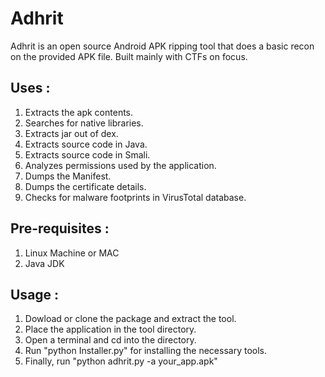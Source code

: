 # Adhrit
Adhrit is an open source Android APK ripping tool that does a basic recon on the provided APK file. Built mainly with CTFs on focus. 

## Uses :

1. Extracts the apk contents.
2. Searches for native libraries.
3. Extracts jar out of dex.
4. Extracts source code in Java.
5. Extracts source code in Smali. 
6. Analyzes permissions used by the application.
7. Dumps the Manifest.
8. Dumps the certificate details.
9. Checks for malware footprints in VirusTotal database. 


## Pre-requisites :

1. Linux Machine or MAC
2. Java JDK


## Usage :

1. Dowload or clone the package and extract the tool.
2. Place the application in the tool directory. 
3. Open a terminal and cd into the directory.
4. Run "python Installer.py" for installing the necessary tools.
4. Finally, run "python adhrit.py -a your_app.apk" 
